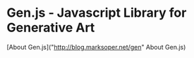 
# Gen.js - Javascript Library for Generative Art

[About Gen.js]("http://blog.marksoper.net/gen" About Gen.js)

